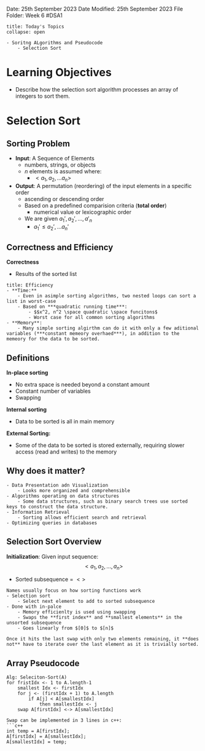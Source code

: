 Date: 25th September 2023
Date Modified: 25th September 2023
File Folder: Week 6
#DSA1

```ad-abstract
title: Today's Topics
collapse: open

- Soritng ALgorithms and Pseudocode
	- Selection Sort

```

# Learning Objectives
- Describe how the selection sort algorithm processes an array of integers to sort them.
# Selection Sort

## Sorting Problem

- **Input**: A Sequence of Elements
	- numbers, strings, or objects
	- $n$ elements is assumed where:
		- $<a_1, a_2,...a_n>$
- **Output**: A permutation (reordering) of the input elements in a  specific order
	- ascending or descending order
	- Based on a predefined comparision criteria (**total order**)
		- numerical value or lexicographic order
	- We are given $a_1', a_2',...,a'_n$
		- $a_1' \le a_2',...a_n'$

## Correctness and Efficiency

**Correctness**
- Results of the sorted list

```ad-summary
title: Efficiency
- **Time:**
	- Even in asimple sorting algorithms, two nested loops can sort a list in worst-case
	- Based on ***quadratic running time***:
		- $$x^2, n^2 \space quadratic \space funcitons$
		- Worst case for all common sorting algorithms
- **Memory**:
	- Many simple sorting algirthm can do it with only a few aditional variables (***constant memeory overhaed***), in addition to the memeory for the data to be sorted.
```

## Definitions

**In-place sorting**
- No extra space is needed beyond a constant amount
- Constant number of variables
- Swapping

**Internal sorting**
- Data to be sorted is all in main memory

**External Sorting:**
- Some of the data to be sorted is stored externally, requiring slower access (read and writes) to the memory

## Why does it matter?

```ad-example
- Data Presentation adn Visualization
	- Looks more organized and comprehensible
- Algorithms operating on data structures
	- Some data structures, such as binary search trees use sorted keys to construct the data structure.
- Information Retrieval
	- Sorting allows efficient search and retrieval
- Optimizing queries in databases
```

## Selection Sort Overview

**Initialization**: Given input sequence:
$$<a_1, a_2,...,a_n>$$
- Sorted subsequence = $<>$

```ad-note
Names usually focus on how sorting functions work
- Selection sort
	- Select next element to add to sorted subsequence
- Done with in-palce
	- Memory efficienlty is used using swapping
	- Swaps the **first index** and **smallest elements** in the unsorted subsequence
	- Goes linearly from $[0]$ to $[n]$
```

```ad-important
Once it hits the last swap with only two elements remaining, it **does not** have to iterate over the last element as it is trivially sorted.
```

## Array Pseudocode

```
Alg: Seleciton-Sort(A)
for fristIdx <- 1 to A.length-1
	smallest Idx <- firstIdx
	for j <- (firstIdx + 1) to A.length
		if A[j] < A[smallestIdx]
			then smallestIdx <- j
	swap A[firstIdx] <-> A[smallestIdx]
```

```ad-note
Swap can be implemented in 3 lines in c++:
```c++
int temp = A[firstIdx];
A[firstIdx] = A[smallestIdx];
A[smallestIdx] = temp;
```






